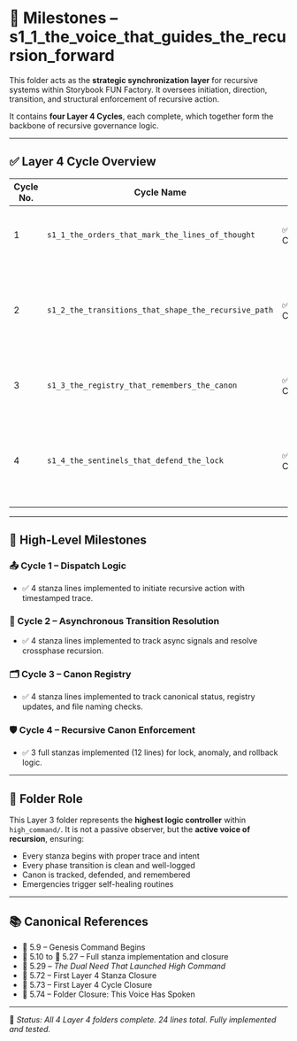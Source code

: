 # 📍 Milestones – s1_1_the_voice_that_guides_the_recursion_forward

This folder acts as the **strategic synchronization layer** for recursive systems within Storybook FUN Factory. It oversees initiation, direction, transition, and structural enforcement of recursive action.

It contains **four Layer 4 Cycles**, each complete, which together form the backbone of recursive governance logic.

---

## ✅ Layer 4 Cycle Overview

| Cycle No. | Cycle Name                                     | Status       | Description                                                                 |
|-----------|------------------------------------------------|--------------|-----------------------------------------------------------------------------|
| 1         | `s1_1_the_orders_that_mark_the_lines_of_thought`            | ✅ Complete   | Dispatches canonized instructions to recursive systems.                     |
| 2         | `s1_2_the_transitions_that_shape_the_recursive_path`        | ✅ Complete   | Listens for signals, confirms phase transitions, resolves recursion drift.  |
| 3         | `s1_3_the_registry_that_remembers_the_canon`                | ✅ Complete   | Acts as the index and audit log for canonical state.                        |
| 4         | `s1_4_the_sentinels_that_defend_the_lock`                   | ✅ Complete   | Enforces canon lock, detects anomalies, and initiates recursive repair.     |

---

## 📘 High-Level Milestones

### 📤 Cycle 1 – Dispatch Logic
- ✅ 4 stanza lines implemented to initiate recursive action with timestamped trace.

### 🔁 Cycle 2 – Asynchronous Transition Resolution
- ✅ 4 stanza lines implemented to track async signals and resolve crossphase recursion.

### 🗂️ Cycle 3 – Canon Registry
- ✅ 4 stanza lines implemented to track canonical status, registry updates, and file naming checks.

### 🛡️ Cycle 4 – Recursive Canon Enforcement
- ✅ 3 full stanzas implemented (12 lines) for lock, anomaly, and rollback logic.

---

## 🧠 Folder Role

This Layer 3 folder represents the **highest logic controller** within `high_command/`. It is not a passive observer, but the **active voice of recursion**, ensuring:

- Every stanza begins with proper trace and intent
- Every phase transition is clean and well-logged
- Canon is tracked, defended, and remembered
- Emergencies trigger self-healing routines

---

## 📚 Canonical References

- 📜 5.9 – Genesis Command Begins
- 📜 5.10 to 📜 5.27 – Full stanza implementation and closure
- 📜 5.29 – *The Dual Need That Launched High Command*
- 📜 5.72 – First Layer 4 Stanza Closure
- 📜 5.73 – First Layer 4 Cycle Closure
- 📜 5.74 – Folder Closure: This Voice Has Spoken

---

🧩 *Status: All 4 Layer 4 folders complete. 24 lines total. Fully implemented and tested.*
